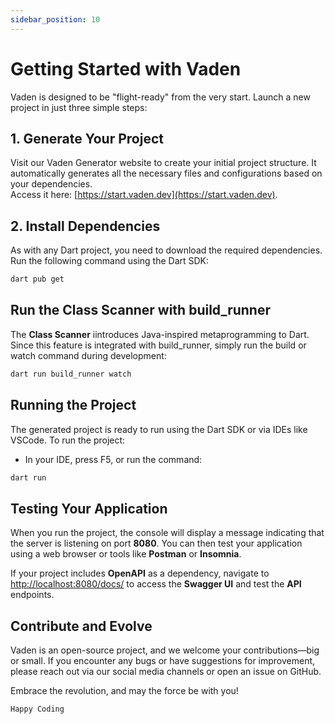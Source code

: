 ```yaml
---
sidebar_position: 10
---
```


# Getting Started with Vaden

Vaden is designed to be "flight-ready" from the very start. Launch a new project in just three simple steps:

## 1. Generate Your Project

Visit our Vaden Generator website to create your initial project structure. It automatically generates all the necessary files and configurations based on your dependencies.  
Access it here: [https://start.vaden.dev](https://start.vaden.dev).

## 2. Install Dependencies

As with any Dart project, you need to download the required dependencies. Run the following command using the Dart SDK:

```sh title="Terminal"
dart pub get
```

## Run the Class Scanner with build_runner

The **Class Scanner** iintroduces Java-inspired metaprogramming to Dart. Since this feature is integrated with build_runner, simply run the build or watch command during development:

```sh title="Terminal"
dart run build_runner watch
```

## Running the Project

The generated project is ready to run using the Dart SDK or via IDEs like VSCode. To run the project:
- In your IDE, press F5, or run the command:

```sh title="Terminal"
dart run
```

## Testing Your Application

When you run the project, the console will display a message indicating that the server is listening on port **8080**. You can then test your application using a web browser or tools like **Postman** or **Insomnia**.

If your project includes **OpenAPI** as a dependency, navigate to [http://localhost:8080/docs/](http://localhost:8080/docs/) to access the **Swagger UI** and test the **API** endpoints.

## Contribute and Evolve

Vaden is an open-source project, and we welcome your contributions—big or small. If you encounter any bugs or have suggestions for improvement, please reach out via our social media channels or open an issue on GitHub.

Embrace the revolution, and may the force be with you!

```
Happy Coding
```